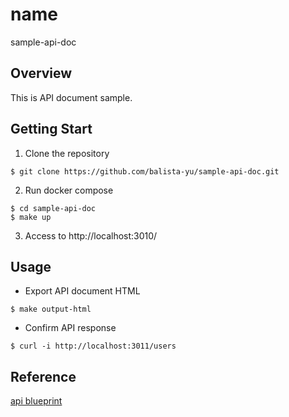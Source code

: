 # name

sample-api-doc

## Overview

This is API document sample.

## Getting Start

1. Clone the repository

```
$ git clone https://github.com/balista-yu/sample-api-doc.git
```

2. Run docker compose
```
$ cd sample-api-doc
$ make up
```

3. Access to http://localhost:3010/

## Usage

- Export API document HTML

```
$ make output-html
```

- Confirm API response

```
$ curl -i http://localhost:3011/users
```

## Reference
[api blueprint](https://apiblueprint.org/)
